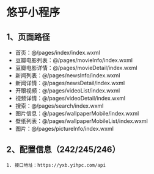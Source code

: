 # 悠乎小程序

## 1、页面路径

- 首页：@/pages/index/index.wxml
- 豆瓣电影列表：@/pages/movieInfo/index.wxml
- 豆瓣电影详情：@/pages/movieDetail/index.wxml
- 新闻列表：@/pages/newsInfo/index.wxml
- 新闻详情：@/pages/newsDetail/index.wxml
- 开眼视频：@/pages/videoList/index.wxml
- 视频详情：@/pages/videoDetail/index.wxml
- 搜索：@/pages/search/index.wxml
- 图片信息：@/pages/wallpaperMobile/index.wxml
- 壁纸列表：@/pages/wallpaperMobileList/index.wxml
- 图片：@/pages/pictureInfo/index.wxml

## 2、配置信息（242/245/246）

```
1. 接口地址：https://yxb.yihpc.com/api
```
